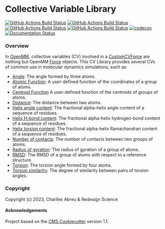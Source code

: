 Collective Variable Library
===========================
[//]: # (Badges)
[![GitHub Actions Build Status](https://github.com/RedesignScience/cvlib/workflows/Linux/badge.svg)](https://github.com/RedesignScience/cvlib/actions?query=workflow%3ALinux)
[![GitHub Actions Build Status](https://github.com/RedesignScience/cvlib/workflows/MacOS/badge.svg)](https://github.com/RedesignScience/cvlib/actions?query=workflow%3AMacOS)
[![GitHub Actions Build Status](https://github.com/RedesignScience/cvlib/workflows/Windows/badge.svg)](https://github.com/RedesignScience/cvlib/actions?query=workflow%3AWindows)
[![GitHub Actions Build Status](https://github.com/RedesignScience/cvlib/workflows/Linter/badge.svg)](https://github.com/RedesignScience/cvlib/actions?query=workflow%3ALinter)
[![codecov](https://codecov.io/gh/RedesignScience/cvlib/branch/main/graph/badge.svg)](https://codecov.io/gh/RedesignScience/cvlib/branch/main)
[![Documentation Status](https://readthedocs.org/projects/cvlib-for-openmm/badge/?style=flat)](https://readthedocs.org/projects/cvlib-for-openmm)

### Overview

In [OpenMM], collective variables (CV) involved in a [CustomCVForce] are nothing but OpenMM [Force]
objects. This CV Library provides several CVs of common use in molecular dynamics simulations, such
as:

* [Angle](https://cvlib-for-openmm.readthedocs.io/en/latest/api/Angle.html):
    The angle formed by three atoms.
* [Atomic Function](https://cvlib-for-openmm.readthedocs.io/en/latest/api/AtomicFunction.html):
    A user-defined function of the coordinates of a group of atoms.
* [Centroid Function](https://cvlib-for-openmm.readthedocs.io/en/latest/api/CentroidFunction.html)
    A user-defined function of the centroids of groups of atoms.
* [Distance](https://cvlib-for-openmm.readthedocs.io/en/latest/api/Distance.html):
    The distance between two atoms.
* [Helix angle content](https://cvlib-for-openmm.readthedocs.io/en/latest/api/HelixAngleContent.html):
    The fractional alpha-helix angle content of a sequence of residues.
* [Helix H-bond content](https://cvlib-for-openmm.readthedocs.io/en/latest/api/HelixHBondContent.html):
    The fractional alpha-helix hydrogen-bond content of a sequence of residues.
* [Helix torsion content](https://cvlib-for-openmm.readthedocs.io/en/latest/api/HelixTorsionContent.html):
    The fractional alpha-helix Ramachandran content of a sequence of residues.
* [Number of contacts](https://cvlib-for-openmm.readthedocs.io/en/latest/api/NumberOfContacts.html):
    The number of contacts between two groups of atoms.
* [Radius of gyration](https://cvlib-for-openmm.readthedocs.io/en/latest/api/RadiusOfGyration.html):
    The radius of gyration of a group of atoms.
* [RMSD](https://cvlib-for-openmm.readthedocs.io/en/latest/api/RMSD.html):
    The RMSD of a group of atoms with respect to a reference structure.
* [Torsion](https://cvlib-for-openmm.readthedocs.io/en/latest/api/Torsion.html):
    The torsion angle formed by four atoms.
* [Torsion similarity](https://cvlib-for-openmm.readthedocs.io/en/latest/api/TorsionSimilarity.html):
    The degree of similarity between pairs of torsion angles.

### Copyright

Copyright (c) 2023, Charlles Abreu & Redesign Science


#### Acknowledgements

Project based on the [CMS Cookiecutter] version 1.1.


[CMS Cookiecutter]: https://github.com/molssi/cookiecutter-cms
[CustomCVForce]:    http://docs.openmm.org/latest/api-python/generated/openmm.openmm.CustomCVForce.html
[Force]:            http://docs.openmm.org/latest/api-python/generated/openmm.openmm.Force.html
[OpenMM]:           https://openmm.org
